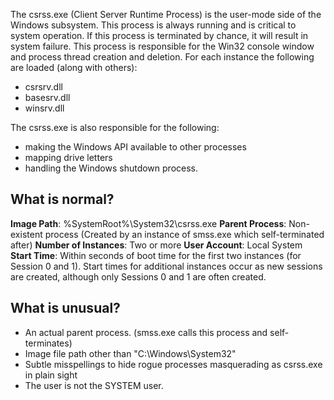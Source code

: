 The csrss.exe (Client Server Runtime Process) is the user-mode side of the Windows subsystem. This process is always running and is critical to system operation. If this process is terminated by chance, it will result in system failure. This process is responsible for the Win32 console window and process thread creation and deletion. For each instance the following are loaded (along with others):
- csrsrv.dll
- basesrv.dll
- winsrv.dll

The csrss.exe is also responsible for the following:
- making the Windows API available to other processes
- mapping drive letters
- handling the Windows shutdown process.
## What is normal?
**Image Path**: %SystemRoot%\System32\csrss.exe
**Parent Process**: Non-existent process (Created by an instance of smss.exe which self-terminated after)
**Number of Instances**: Two or more
**User Account**: Local System
**Start Time**: Within seconds of boot time for the first two instances (for Session 0 and 1). Start times for additional instances occur as new sessions are created, although only Sessions 0 and 1 are often created.
## What is unusual?
- An actual parent process. (smss.exe calls this process and self-terminates)
- Image file path other than "C:\Windows\System32"
- Subtle misspellings to hide rogue processes masquerading as csrss.exe in plain sight
- The user is not the SYSTEM user.